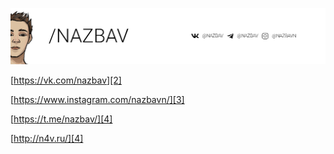 [![Contact](https://github.com/nazbav/NAZBAV/blob/main/header.png?raw=true "Contact")][1]


[https://vk.com/nazbav][2]

[https://www.instagram.com/nazbavn/][3]

[https://t.me/nazbav/][4]

[http://n4v.ru/][4]


[1]: contact.md
[2]: https://vk.com/nazbav
[4]: https://t.me/nazbav/
[6]: http://n4v.ru/
